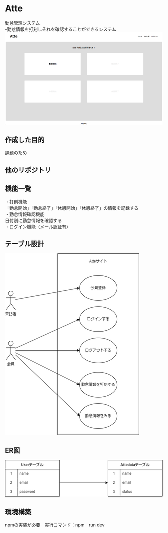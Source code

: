 # Atte
 勤怠管理システム  
 -勤怠情報を打刻しそれを確認することができるシステム  
![ホーム画面](img/home.png)

## 作成した目的
 課題のため

## 他のリポジトリ

## 機能一覧
 ・打刻機能  <br>
  「勤怠開始」「勤怠終了」「休憩開始」「休憩終了」の情報を記録する  <br>
 ・勤怠情報確認機能  <br>
   日付別に勤怠情報を確認する  <br>
 ・ログイン機能（メール認証有）  <br>

## テーブル設計
![table](img/database.drawio.png)
## ER図
![ER](img/ER.drawio.png)

## 環境構築
npmの実装が必要　実行コマンド：npm　run dev
